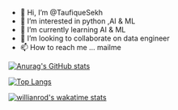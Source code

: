 - 👋 Hi, I’m @TaufiqueSekh
- 👀 I’m interested in python ,AI & ML
- 🌱 I’m currently learning AI & ML
- 💞️ I’m looking to collaborate on data engineer
- 📫 How to reach me ... mailme

<!---
TaufiqueSekh/TaufiqueSekh is a ✨ special ✨ repository because its `README.md` (this file) appears on your GitHub profile.
You can click the Preview link to take a look at your changes.
--->
[![Anurag's GitHub stats](https://github-readme-stats.vercel.app/api?username=TaufiqueSekh)](https://github.com/TaufiqueSekh/github-readme-stats)

[![Top Langs](https://github-readme-stats.vercel.app/api/top-langs/?username=TaufiqueSekh)](https://github.com/TaufiqueSekh/github-readme-stats)

[![willianrod's wakatime stats](https://github-readme-stats.vercel.app/api/wakatime?username=TaufiqueSekh)](https://github.com/TaufiqueSekh/github-readme-stats)
